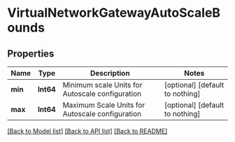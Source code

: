 # VirtualNetworkGatewayAutoScaleBounds


## Properties
Name | Type | Description | Notes
------------ | ------------- | ------------- | -------------
**min** | **Int64** | Minimum scale Units for Autoscale configuration | [optional] [default to nothing]
**max** | **Int64** | Maximum Scale Units for Autoscale configuration | [optional] [default to nothing]


[[Back to Model list]](../README.md#models) [[Back to API list]](../README.md#api-endpoints) [[Back to README]](../README.md)


